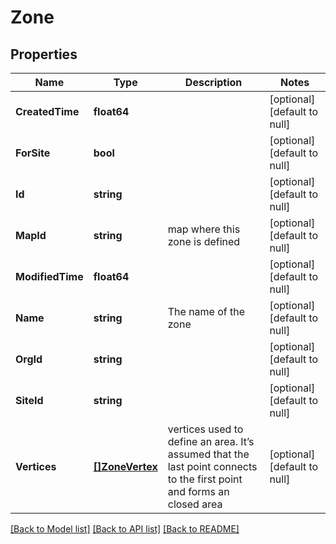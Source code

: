 # Zone

## Properties
Name | Type | Description | Notes
------------ | ------------- | ------------- | -------------
**CreatedTime** | **float64** |  | [optional] [default to null]
**ForSite** | **bool** |  | [optional] [default to null]
**Id** | **string** |  | [optional] [default to null]
**MapId** | **string** | map where this zone is defined | [optional] [default to null]
**ModifiedTime** | **float64** |  | [optional] [default to null]
**Name** | **string** | The name of the zone | [optional] [default to null]
**OrgId** | **string** |  | [optional] [default to null]
**SiteId** | **string** |  | [optional] [default to null]
**Vertices** | [**[]ZoneVertex**](zone_vertex.md) | vertices used to define an area. It’s assumed that the last point connects to the first point and forms an closed area | [optional] [default to null]

[[Back to Model list]](../README.md#documentation-for-models) [[Back to API list]](../README.md#documentation-for-api-endpoints) [[Back to README]](../README.md)

